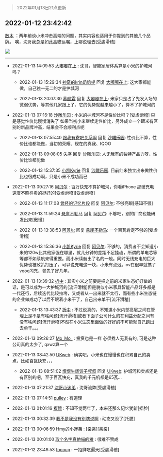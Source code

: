 > 2022年01月13日21点更新
<link rel="stylesheet" href="https://cdn.jsdelivr.net/gh/taotie6/sampleJSON@main/css/photo_show.css">
<meta name="referrer" content="no-referrer" />


 ## 2022-01-12 23:42:42 

 [㪚木](https://www.coolapk.com/feed/32781620?shareKey=OTlmYWJiMTkzYWRiNjFkZWZiM2U~) ：两年前谈小米冲击高端的问题，其实内容也适用于你提到的其他几个品牌。
唉，沈哥我总是如此高瞻远瞩，上哪说理去[受虐滑稽] 

<div class="album">
<img class="img-item" src="https://image.coolapk.com/feed/2022/0112/23/1081091_46d9dbab_2161_3338_927@1080x3235.jpeg" />
</div>

 ------- 

- 2022-01-13 14:09:53 [大嘟嘟在上](uid=4316956) : 沈哥，智能家居体系算是小米的护城河吗？ 

    - 2022-01-13 15:29:34 [神奇的krin奶奶提](uid=8970339) 回复 [大嘟嘟在上](uid=4316956): 这大家都能做，自己独一无二的才是护城河 

    - 2022-01-13 20:07:30 [慕颜霜](uid=3801065) 回复 [大嘟嘟在上](uid=4316956): 米家只是占了先发入场的微弱优势，等其他几家跟上了，它的优势就越来越小了，算不了护城河的 

- 2022-01-13 07:16:18 [沙雕乐园](uid=2447129) : 小米的护城河不是性价比吗？[受虐滑稽]
只是感觉性价比慢慢消失了
如果当初小米继续走性价比，另外成立一个跟米有区别的新品牌冲高，结果会不会顺利点呢 

    - 2022-01-13 07:55:40 [跟我有寄吧关系啊](uid=3974915) 回复 [沙雕乐园](uid=2447129): 性价比不算，性价比谁都能做，当初的荣耀、现在的真我、IQOO 

    - 2022-01-13 09:08:05 [失序](uid=1009107) 回复 [沙雕乐园](uid=2447129): 人无我有的独特产品力呀，性价比谁都能做 

    - 2022-01-13 15:37:35 [小凯Kyrie](uid=706287) 回复 [沙雕乐园](uid=2447129): 目前红米独立出来做性价比也很成功啊，只是小米不成功而已 

- 2022-01-13 09:27:16 [阿贝尔](uid=717920) : 百万快充不算护城河，你看iPhone 那破充电速度不照样卖的挺好的[受虐滑稽][受虐滑稽] 

    - 2022-01-13 11:17:08 [曾经的记忆片段](uid=2703645) 回复 [阿贝尔](uid=717920): 不够亮眼[感知不强] 

    - 2022-01-13 11:59:24 [悬崖不勒马](uid=693736) 回复 [阿贝尔](uid=717920): 不够吧，别的厂商也能研发出来[傲慢] 

    - 2022-01-13 13:38:53 [阿贝尔](uid=717920) 回复 [悬崖不勒马](uid=693736): 一个百瓦肯定不够的[受虐滑稽] 

    - 2022-01-13 15:36:36 [小凯Kyrie](uid=706287) 回复 [阿贝尔](uid=717920): 不够的，消费者不会知道小米的120w比其他家强在哪里，就几分钟的差距不足挂齿，所谓的单电芯等等都不如续航来得重要。而小米续航出了名的一般。同时无线充电的巨大优势也被政策打压了。可以说充电这一块，小米有点迟。ov在很早就搞了vooc闪充，领先了好几年。 

- 2022-01-13 13:39:32 [折中](uid=632562) : 其实小米之前要是把之前的米家生态好好做的话，是可以成为一大护城河的[流汗滑稽]但是貌似小米家具智能产品好多都是一代还行，后续迭代比较拉垮，又或者从一出来就不太行，而有些小米生态链的企业做成功了以后不跟着小米干了，自己出来单干[流汗滑稽] 

    - 2022-01-13 13:43:37 [折中](uid=632562) : 不过说真的，不知道小米内部高层之间在管理上是不是有啥问题[流汗滑稽]或者下面子公司什么的在利益分配之间有没有啥问题[流汗滑稽]不然在小米生态里面做的好好的不可能就自己跑出去单干。。。 

- 2022-01-13 09:26:27 [Mo_Mo_](uid=432865) : 投资也是一样 必须找人无我有的, 可是这种公司真的太少了, qxwz算一个 

- 2022-01-13 08:42:50 [UKweb](uid=3205288) : 确实吧，小米也在慢慢也在积累自己的卖点，比如百瓦快充，，， 

    - 2022-01-13 08:51:02 [熠熠生辉饺子叔叔](uid=2476035) 回复 [UKweb](uid=3205288): 护城河和卖点还是有区别的吧，至于百瓦快充，真我的千元机都是65瓦… 

- 2022-01-13 07:21:37 [沈哥小迷弟](uid=1846299) : 沈哥流弊[受虐滑稽] 

- 2022-01-13 07:14:51 [pulley](uid=391132) : 有道理 

- 2022-01-13 01:01:16 [複禮](uid=1437066) : 不知不觉两年了，本来还那么记忆犹新[捂脸] 

- 2022-01-13 00:32:39 [我不是我没有别瞎说啊](uid=2231912) : 动态又没了[托腮] 

- 2022-01-13 00:06:59 [Hmy的小迷弟](uid=1159190) : [亲亲][亲亲] 

- 2022-01-13 00:01:00 [取个名字真他喵的难](uid=2242411) : 很难不赞成 

- 2022-01-12 23:49:53 [foooup](uid=12770621) : 一招鲜吃遍天[受虐滑稽] 

